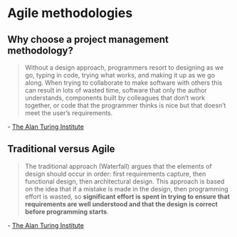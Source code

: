 # Agile methodologies

## Why choose a project management  methodology?

> Without a design approach, programmers resort to designing as we go, typing in
> code, trying what works, and making it up as we go along. When trying to
> collaborate to make software with others this can result in lots of wasted
> time, software that only the author understands, components built by
> colleagues that don’t work together, or code that the programmer thinks is
> nice but that doesn’t meet the user’s requirements.

\- [The Alan Turing Institute](https://alan-turing-institute.github.io/rse-course/html/module06_software_projects/06_06_software_development.html#why-waterfall)

## Traditional versus Agile

> The traditional approach (Waterfall) argues that the elements of design should
> occur in order: first requirements capture, then functional design, then
> architectural design. This approach is based on the idea that if a mistake is
> made in the design, then programming effort is wasted, so **significant effort
> is spent in trying to ensure that requirements are well understood and that
> the design is correct before programming starts**.

\- [The Alan Turing Institute](https://alan-turing-institute.github.io/rse-course/html/module06_software_projects/06_06_software_development.html#waterfall)
